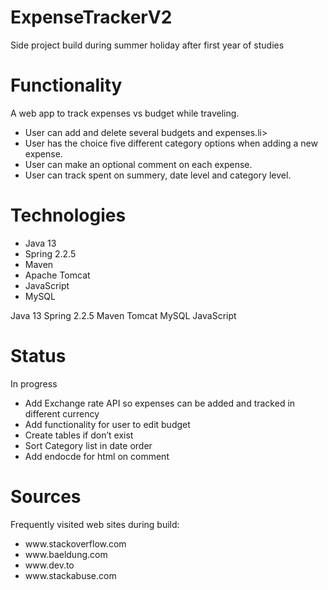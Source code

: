 # ExpenseTrackerV2
Side project build during summer holiday after first year of studies

# Functionality
A web app to track expenses vs budget while traveling.
<ul>
<li>User can add and delete several budgets and expenses.li>
<li>User has the choice five different category options when adding a new expense. </li>
<li>User can make an optional comment on each expense. </li>
<li>User can track spent on summery, date level and category level. </li>
</ul>

# Technologies
<ul>
<li>Java 13</li>
<li>Spring 2.2.5</li>
<li>Maven</li>
<li>Apache Tomcat</li>
<li>JavaScript</li>
<li>MySQL</li>
</ul>
Java 13
Spring 2.2.5
Maven
Tomcat
MySQL
JavaScript


# Status
In progress
<ul>
<li>Add Exchange rate API so expenses can be added and tracked in different currency</li>
<li>Add functionality for user to edit budget</li>
<li>Create tables if don’t exist</li>
<li>Sort Category list in date order</li>
<li>Add endocde for html on comment</li>
</ul>

# Sources
Frequently visited web sites during build:
<ul>
<li>www.stackoverflow.com</li>
<li>www.baeldung.com</li>
<li>www.dev.to</li>
<li>www.stackabuse.com</li>
</ul>

